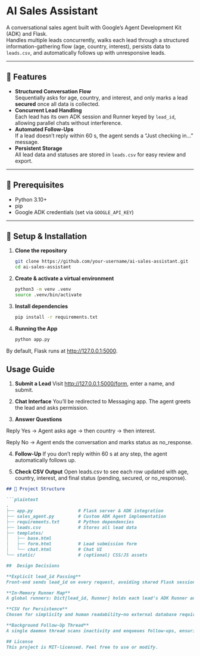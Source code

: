 # AI Sales Assistant

A conversational sales agent built with Google’s Agent Development Kit (ADK) and Flask.  
Handles multiple leads concurrently, walks each lead through a structured information-gathering flow (age, country, interest), persists data to `leads.csv`, and automatically follows up with unresponsive leads.

---

## 🚀 Features

- **Structured Conversation Flow**  
  Sequentially asks for age, country, and interest, and only marks a lead **secured** once all data is collected.  
- **Concurrent Lead Handling**  
  Each lead has its own ADK session and Runner keyed by `lead_id`, allowing parallel chats without interference.  
- **Automated Follow-Ups**  
  If a lead doesn’t reply within 60 s, the agent sends a “Just checking in…” message.  
- **Persistent Storage**  
  All lead data and statuses are stored in `leads.csv` for easy review and export.  

---

## 🎯 Prerequisites

- Python 3.10+  
- pip  
- Google ADK credentials (set via `GOOGLE_API_KEY`)  

---

## 🔧 Setup & Installation

1. **Clone the repository**  
   ```bash
   git clone https://github.com/your-username/ai-sales-assistant.git
   cd ai-sales-assistant

2. **Create & activate a virtual environment**
    ```bash
    python3 -m venv .venv
    source .venv/bin/activate


3. **Install dependencies**
    ```bash
    pip install -r requirements.txt

4. **Running the App**
    ```bash
    python app.py

By default, Flask runs at http://127.0.0.1:5000.

## Usage Guide

1. **Submit a Lead**
Visit http://127.0.0.1:5000/form, enter a name, and submit.

2. **Chat Interface**
You’ll be redirected to Messaging app. The agent greets the lead and asks permission.

3. **Answer Questions**

Reply Yes → Agent asks age → then country → then interest.

Reply No → Agent ends the conversation and marks status as no_response.

4. **Follow-Up**
If you don’t reply within 60 s at any step, the agent automatically follows up.

5. **Check CSV Output**
Open leads.csv to see each row updated with age, country, interest, and final status (pending, secured, or no_response).


```markdown
## 📁 Project Structure

```plaintext
.
├── app.py                 # Flask server & ADK integration
├── sales_agent.py         # Custom ADK Agent implementation
├── requirements.txt       # Python dependencies
├── leads.csv              # Stores all lead data
├── templates/
│   ├── base.html
│   ├── form.html          # Lead submission form
│   └── chat.html          # Chat UI
└── static/                # (optional) CSS/JS assets

##  Design Decisions

**Explicit lead_id Passing**
Front-end sends lead_id on every request, avoiding shared Flask session cookies and mixing between tabs.

**In-Memory Runner Map**
A global runners: Dict[lead_id, Runner] holds each lead’s ADK Runner and session context.

**CSV for Persistence**
Chosen for simplicity and human readability—no external database required.

**Background Follow-Up Thread**
A single daemon thread scans inactivity and enqueues follow-ups, ensuring timely reminders.

## License
This project is MIT-licensed. Feel free to use or modify.